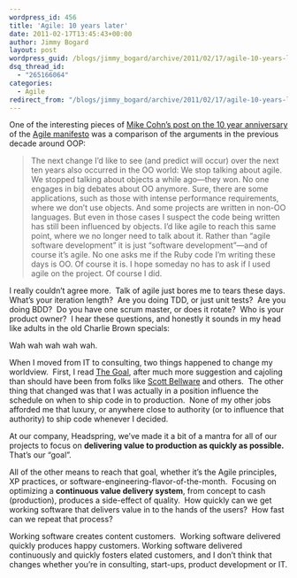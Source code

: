 ```yaml
---
wordpress_id: 456
title: 'Agile: 10 years later'
date: 2011-02-17T13:45:43+00:00
author: Jimmy Bogard
layout: post
wordpress_guid: /blogs/jimmy_bogard/archive/2011/02/17/agile-10-years-later.aspx
dsq_thread_id:
  - "265166064"
categories:
  - Agile
redirect_from: "/blogs/jimmy_bogard/archive/2011/02/17/agile-10-years-later.aspx/"
---
```

One of the interesting pieces of [Mike Cohn’s post on the 10 year anniversary](http://blog.mountaingoatsoftware.com/reflections-on-the-10-years-since-the-agile-manifesto) of the [Agile manifesto](http://agilemanifesto.org/) was a comparison of the arguments in the previous decade around OOP:

> The next change I’d like to see (and predict will occur) over the next ten years also occurred in the OO world: We stop talking about agile. We stopped talking about objects a while ago—they won. No one engages in big debates about OO anymore. Sure, there are some applications, such as those with intense performance requirements, where we don’t use objects. And some projects are written in non-OO languages. But even in those cases I suspect the code being written has still been influenced by objects. I’d like agile to reach this same point, where we no longer need to talk about it. Rather than “agile software development” it is just “software development”—and of course it’s agile. No one asks me if the Ruby code I’m writing these days is OO. Of course it is. I hope someday no has to ask if I used agile on the project. Of course I did.

I really couldn’t agree more.&#160; Talk of agile just bores me to tears these days.&#160; What’s your iteration length?&#160; Are you doing TDD, or just unit tests?&#160; Are you doing BDD?&#160; Do you have one scrum master, or does it rotate?&#160; Who is your product owner?&#160; I hear these questions, and honestly it sounds in my head like adults in the old Charlie Brown specials:

Wah wah wah wah wah.

When I moved from IT to consulting, two things happened to change my worldview.&#160; First, I read [The Goal](http://www.amazon.com/Goal-Process-Ongoing-Improvement/dp/0884270610), after much more suggestion and cajoling than should have been from folks like [Scott Bellware](http://blog.scottbellware.com/) and others.&#160; The other thing that changed was that I was actually in a position influence the schedule on when to ship code in to production.&#160; None of my other jobs afforded me that luxury, or anywhere close to authority (or to influence that authority) to ship code whenever I decided.

At our company, Headspring, we’ve made it a bit of a mantra for all of our projects to focus on **delivering value to production as quickly as possible.**&#160; That’s our “goal”. 

All of the other means to reach that goal, whether it’s the Agile principles, XP practices, or software-engineering-flavor-of-the-month.&#160; Focusing on optimizing a **continuous value delivery system**, from concept to cash (production), produces a side-effect of quality.&#160; How quickly can we get working software that delivers value in to the hands of the users?&#160; How fast can we repeat that process?

Working software creates content customers.&#160; Working software delivered quickly produces happy customers. Working software delivered continuously and quickly fosters elated customers, and I don’t think that changes whether you’re in consulting, start-ups, product development or IT.